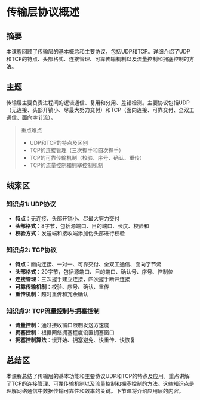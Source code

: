 # 传输层协议概述

## 摘要

本课程回顾了传输层的基本概念和主要协议，包括UDP和TCP。详细介绍了UDP和TCP的特点、头部格式、连接管理、可靠传输机制以及流量控制和拥塞控制的方法。

## 主题

传输层主要负责进程间的逻辑通信、复用和分用、差错检测。主要协议包括UDP（无连接、头部开销小、尽最大努力交付）和TCP（面向连接、可靠交付、全双工通信、面向字节流）。

> 重点难点
>
> - UDP和TCP的特点及区别
> - TCP的连接管理（三次握手和四次握手）
> - TCP的可靠传输机制（校验、序号、确认、重传）
> - TCP的流量控制和拥塞控制机制

## 线索区

### 知识点1: UDP协议
- **特点**：无连接、头部开销小、尽最大努力交付
- **头部格式**：8字节，包括源端口、目的端口、长度、校验和
- **校验方式**：发送端和接收端添加伪头部进行校验

### 知识点2: TCP协议
- **特点**：面向连接、一对一、可靠交付、全双工通信、面向字节流
- **头部格式**：20字节，包括源端口、目的端口、确认号、序号、控制位
- **连接管理**：三次握手建立连接，四次握手断开连接
- **可靠传输机制**：校验、序号、确认、重传
- **重传机制**：超时重传和冗余确认

### 知识点3: TCP流量控制与拥塞控制
- **流量控制**：通过接收窗口限制发送方速度
- **拥塞控制**：根据网络拥塞程度设置拥塞窗口
- **拥塞控制算法**：慢开始、拥塞避免、快重传、快恢复

## 总结区

本课程总结了传输层的基本功能和主要协议UDP和TCP的特点及应用。重点讲解了TCP的连接管理、可靠传输机制以及流量控制和拥塞控制的方法。这些知识点是理解网络通信中数据传输可靠性和效率的关键。下节课将介绍应用层的内容。